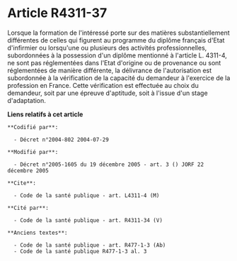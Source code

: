 # Article R4311-37

Lorsque la formation de l'intéressé porte sur des matières substantiellement différentes de celles qui figurent au programme
du diplôme français d'Etat d'infirmier ou lorsqu'une ou plusieurs des activités professionnelles, subordonnées à la
possession d'un diplôme mentionné à l'article L. 4311-4, ne sont pas réglementées dans l'Etat d'origine ou de provenance ou
sont réglementées de manière différente, la délivrance de l'autorisation est subordonnée à la vérification de la capacité du
demandeur à l'exercice de la profession en France. Cette vérification est effectuée au choix du demandeur, soit par une
épreuve d'aptitude, soit à l'issue d'un stage d'adaptation.

**Liens relatifs à cet article**

	**Codifié par**:

	  - Décret n°2004-802 2004-07-29

	**Modifié par**:

	  - Décret n°2005-1605 du 19 décembre 2005 - art. 3 () JORF 22 décembre 2005

	**Cite**:

	  - Code de la santé publique - art. L4311-4 (M)

	**Cité par**:

	  - Code de la santé publique - art. R4311-34 (V)

	**Anciens textes**:

	  - Code de la santé publique - art. R477-1-3 (Ab)
	  - Code de la santé publique R477-1-3 al. 3
